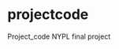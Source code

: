 # projectcode
Project_code NYPL final project
<DOCTYPE html>
<html>
  <head>
    <title><h1>Polynomial Functions</h1></title>
  </head>
  <body>
  <script>
    <p>A polynomial function is a function in which a<sub>x</sub>x<sup>n</sup>+ where a<sub>x-1</sub>x<sup> is not 0 and all
    powers are positive integers.</p> 
  
  
  
  </script>
  </body>
</html>

